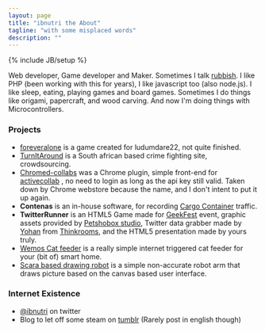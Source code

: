```yaml
---
layout: page
title: "ibnutri the About"
tagline: "with some misplaced words"
description: ""
---
```

{% include JB/setup %}

Web developer, Game developer and Maker. Sometimes I talk [rubbish](https://twitter.com/ibnutri). I like PHP (been working with this for years), I like javascript too (also node.js). I like sleep, eating, playing games and board games. Sometimes I do things like origami, papercraft, and wood carving. And now I'm doing things with Microcontrollers.

### Projects
 - [foreveralone](http://ibnutri.com/games/foreveralone/) is a game created for ludumdare22, not quite finished.
 - [TurnItAround](http://www.turnitaround.co.za/) is a South african based crime fighting site, crowdsourcing.
 - [Chromed-collabs](https://github.com/ibnutri/Chromed-Collabs) was a Chrome plugin, simple front-end for [activecollab](http://activecollab.com) , no need to login as long as the api key still valid. Taken down by Chrome webstore because the name, and I don't intent to put it up again.
 - **Contenas** is an in-house software, for recording [Cargo Container](http://en.wikipedia.org/wiki/Intermodal_container) traffic. 
 - **TwitterRunner** is an HTML5 Game made for [GeekFest](http://geekfe.st) event, graphic assets provided by [Petshobox studio](http://petshopboxstudio.com), Twitter data grabber made by [Yohan](http://twitter.com/tyohan) from [Thinkrooms](http://thinkrooms.com), and the HTML5 presentation made by yours truly.
 - [Wemos Cat feeder](https://github.com/ibnutri/wemos-cat-feeder) is a really simple internet triggered cat feeder for your (bit of) smart home.
 - [Scara based drawing robot](https://github.com/ibnutri/scara-drawbot) is a simple non-accurate robot arm that draws picture based on the canvas based user interface.
 

### Internet Existence
 - [@ibnutri](http://twitter.com/ibnutri) on twitter
 - Blog to let off some steam on [tumblr](http://ibnutri.tumblr.com) (Rarely post in english though)
